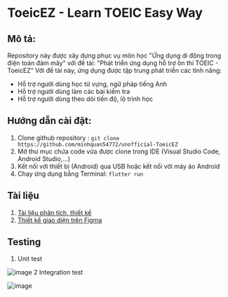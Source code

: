 # ToeicEZ - Learn TOEIC Easy Way

## Mô tả:
Repository này được xây dựng phục vụ môn học "Ứng dụng di động trong điện toán đám mây" với đề tài: "Phát triển ứng dụng hỗ trợ ôn thi TOEIC - ToeicEZ"
Với đề tài này, ứng dụng được tập trung phát triển các tính năng:
* Hỗ trợ người dùng học từ vựng, ngữ pháp tiếng Anh
* Hỗ trợ người dùng làm các bài kiểm tra
* Hỗ trợ người dùng theo dõi tiến độ, lộ trình học


## Hướng dẫn cài đặt:
1. Clone github repository :
```git clone https://github.com/minhquan54772/unofficial-ToeicEZ```
3. Mở thư mục chứa code vừa được clone trong IDE (Visual Studio Code, Android Studio,...)
4. Kết nối với thiết bị (Android) qua USB hoặc kết nối với máy ảo Android
5. Chạy ứng dụng bằng Terminal: `flutter run`

## Tài liệu
1. [Tài liệu phân tích, thiết kế](https://docs.google.com/document/d/1rgT0LNS6weos-kMgE6L87oOJAm5OxpqmQBvekzk8Wyg/edit?fbclid=IwAR0TGqYCfvDBBwujKxt9o57Rbf4ZvvdM8tnfqcKIV-7VhYL_i16p1AoIWhA#)
2. [Thiết kế giao diện trên Figma](https://www.figma.com/file/JnrWjDCzI3gj3ILkW4c529/ToeicEZ?node-id=0%3A1)
## Testing
1. Unit test

![image](https://user-images.githubusercontent.com/59120278/115662007-8cdaae00-a368-11eb-8855-92e6f68761c6.png)
2 Integration test

![image](https://user-images.githubusercontent.com/59120278/116436993-275e5400-a877-11eb-8625-415c384ca395.png)

